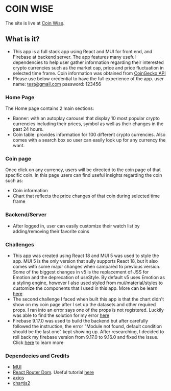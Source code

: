 # COIN WISE

The site is live at [Coin Wise](https://coin-wise.netlify.app/).

## What is it? 

- This app is a full stack app using React and MUI for front end, and Firebase at backend server. The app features many useful dependencies to help user gather information regarding their interested crypto currencies such as the market cap, price and price fluctuation in selected time frame. Coin information was obtained from [CoinGecko API](https://www.coingecko.com/)
- Please use below credential to have the full experience of the app. 
    user name: test@gmail.com
    password: 123456



### Home Page 

The Home page contains 2 main sections: 
- Banner: with an autoplay carousel that display 10 most popular crypto currencies including their prices, symbol as well as their changes in the past 24 hours. 
- Coin table: provides information for 100 different crypto currencies. Also comes with a search box so user can easily look up for any currency the want. 

### Coin page

Once click on any currency, users will be directed to the coin page of that specific coin. In this page users can find useful insights regarding the coin such as:
- Coin information 
- Chart that reflects the price changes of that coin during selected time frame 

### Backend/Server
- After logged in, user can easily customize their watch list by adding/removing their favorite coins 

### Challenges 

- This app was created using React 18 and MUI 5 was used to style the app. MUI 5 is the only version that sully supports React 18, but it also comes with some major changes when campared to previous version. Some of the biggest changes in v5 is the replacement of JSS for Emotion and the deprecation of useStyle. By default v5 uses Emotion as a styling engine, however I also used styled from mui/material/styles to customize the components that I used in this app. More can be learn [here](https://mui.com/material-ui/guides/interoperability/#change-the-default-styled-engine)
- The second challenge I faced when built this app is that the chart didn't show on my coin page after I set up the datasets and other required props. I ran into an error says one of the props is not registered. Luckily was able to find the solution for my error [here](https://www.youtube.com/watch?v=RF57yDglDfE)
- Firebase 9.17.0 was used to build the backend but after carefully followed the instruction, the error "Module not found, default condition should be the last one" kept showing up. After researching, I decided to roll back my firebase version from 9.17.0 to 9.16.0 and fixed the issue. Click [here](https://github.com/firebase/firebase-js-sdk/issues/7005) to learn more

### Dependecies and Credits 

- [MUI](https://mui.com/)
- [React Router Dom](https://reactrouter.com/en/main/start/overview). Useful tutorial [here](https://www.youtube.com/watch?v=Ul3y1LXxzdU&t=2037s)
- [axios](https://www.npmjs.com/package/axios)
- [chartjs2](https://react-chartjs-2.js.org/)